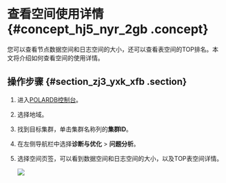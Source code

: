 # 查看空间使用详情 {#concept_hj5_nyr_2gb .concept}

您可以查看节点数据空间和日志空间的大小，还可以查看表空间的TOP排名。本文将介绍如何查看空间的使用详情。

## 操作步骤 {#section_zj3_yxk_xfb .section}

1.  进入[POLARDB控制台](https://polardb.console.aliyun.com/)。
2.  选择地域。
3.  找到目标集群，单击集群名称列的**集群ID**。
4.  在左侧导航栏中选择**诊断与优化** \> **问题分析**。
5.  选择空间页签，可以看到数据空间和日志空间的大小，以及TOP表空间详情。

    ![](http://static-aliyun-doc.oss-cn-hangzhou.aliyuncs.com/assets/img/81400/155747462634801_zh-CN.png)



